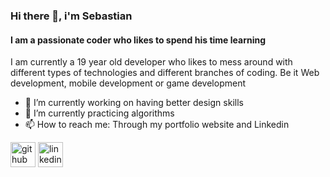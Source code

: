 ### Hi there 👋, i'm Sebastian
#### I am a passionate coder who likes to spend his time learning
I am currently a 19 year old developer who likes to mess around with different types of technologies and different branches of coding. Be it Web development, mobile development or game development


- 🔭 I’m currently working on having better design skills 
- 🌱 I’m currently practicing algorithms 
- 📫 How to reach me: Through my portfolio website and Linkedin 


[<img src='https://cdn.jsdelivr.net/npm/simple-icons@3.0.1/icons/github.svg' alt='github' height='40'>](https://github.com/https://github.com/coronado03/coronado03)  [<img src='https://cdn.jsdelivr.net/npm/simple-icons@3.0.1/icons/linkedin.svg' alt='linkedin' height='40'>](https://www.linkedin.com/in/https://www.linkedin.com/in/sebasti%C3%A1n-coronado-003180217//)  


